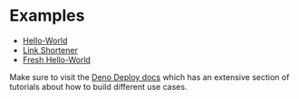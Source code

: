 # Examples

- [Hello-World](./hello-world/)
- [Link Shortener](./link-shortener/)
- [Fresh Hello-World](./fresh/)

Make sure to visit the
[Deno Deploy docs](https://docs.deno.com/deploy/tutorials) which has an
extensive section of tutorials about how to build different use cases.

